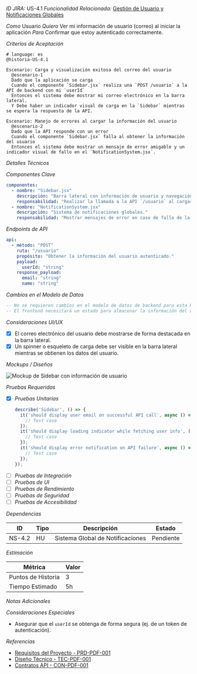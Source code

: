 *ID JIRA:* US-4.1
*Funcionalidad Relacionada:* [Gestión de Usuario y Notificaciones Globales](#)

*Como* Usuario
*Quiero* Ver mi información de usuario (correo) al iniciar la aplicación
*Para* Confirmar que estoy autenticado correctamente.

*Criterios de Aceptación*
```gherkin
# language: es
@historia-US-4.1

Escenario: Carga y visualización exitosa del correo del usuario
  @escenario-1
  Dado que la aplicación se carga
  Cuando el componente `Sidebar.jsx` realiza una `POST /usuario` a la API de backend con mi `userId`
  Entonces el sistema debe mostrar mi correo electrónico en la barra lateral.
  Y Debe haber un indicador visual de carga en la `Sidebar` mientras se espera la respuesta de la API.

Escenario: Manejo de errores al cargar la información del usuario
  @escenario-2
  Dado que la API responde con un error
  Cuando el componente `Sidebar.jsx` falla al obtener la información del usuario
  Entonces el sistema debe mostrar un mensaje de error amigable y un indicador visual de fallo en el `NotificationSystem.jsx`.
```

*Detalles Técnicos*

*Componentes Clave*
```yaml
componentes:
  - nombre: "Sidebar.jsx"
    descripción: "Barra lateral con información de usuario y navegación."
    responsabilidad: "Realizar la llamada a la API `/usuario` al cargar y mostrar el correo electrónico del usuario."
  - nombre: "NotificationSystem.jsx"
    descripción: "Sistema de notificaciones globales."
    responsabilidad: "Mostrar mensajes de error en caso de fallo de la API."
```

*Endpoints de API*
```yaml
api:
  - método: "POST"
    ruta: "/usuario"
    propósito: "Obtener la información del usuario autenticado."
    payload:
      userId: "string"
    response_payload:
      email: "string"
      name: "string"
```

*Cambios en el Modelo de Datos*
```sql
-- No se requieren cambios en el modelo de datos de backend para esta HU.
-- El frontend necesitará un estado para almacenar la información del usuario (ej. email).
```

*Consideraciones UI/UX*
- [x] El correo electrónico del usuario debe mostrarse de forma destacada en la barra lateral.
- [x] Un spinner o esqueleto de carga debe ser visible en la barra lateral mientras se obtienen los datos del usuario.

*Mockups / Diseños*

![Mockup de Sidebar con información de usuario](link-a-mockup-hu-4.1)

*Pruebas Requeridas*

- [x] *Pruebas Unitarias*
  ```typescript
  describe('Sidebar', () => {
    it('should display user email on successful API call', async () => {
      // Test case
    });
    it('should display loading indicator while fetching user info', () => {
      // Test case
    });
    it('should display error notification on API failure', async () => {
      // Test case
    });
  });
  ```
- [ ] *Pruebas de Integración*
- [ ] *Pruebas de UI*
- [ ] *Pruebas de Rendimiento*
- [ ] *Pruebas de Seguridad*
- [ ] *Pruebas de Accesibilidad*

*Dependencias*

| ID | Tipo | Descripción | Estado |
|----|------|-------------|--------|
| NS-4.2 | HU | Sistema Global de Notificaciones | Pendiente |

*Estimación*

| Métrica | Valor |
|---------|-------|
| Puntos de Historia | 3 |
| Tiempo Estimado | 5h |

*Notas Adicionales*

*Consideraciones Especiales*
- Asegurar que el `userId` se obtenga de forma segura (ej. de un token de autenticación).

*Referencias*
- [Requisitos del Proyecto - PRD-PDF-001](.raise/project_requirements.md)
- [Diseño Técnico - TEC-PDF-001](.raise/tech_design.md)
- [Contratos API - CON-PDF-001](.raise/contracts.md)
